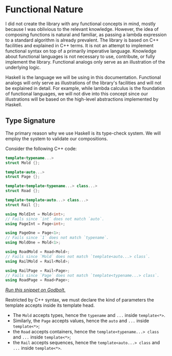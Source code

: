 <!-- Copyright 2024 Feng Mofan
SPDX-License-Identifier: Apache-2.0 -->

# Functional Nature

I did not create the library with any functional concepts in mind, mostly because I was oblivious to the relevant knowledge.
However, the idea of composing functions is natural and familiar, as passing a lambda expression to a standard algorithm is already prevalent.
The library is based on C++ facilities and explained in C++ terms.
It is not an attempt to implement functional syntax on top of a primarily imperative language.
Knowledge about functional languages is not necessary to use, contribute, or fully implement the library.
Functional analogs only serve as an illustration of the underlying logic.

Haskell is the language we will be using in this documentation.
Functional analogs will only serve as illustrations of the library's facilities and will not be explained in detail.
For example, while lambda calculus is the foundation of functional languages, we will not dive into this concept since our illustrations will be based on the high-level abstractions implemented by Haskell.

## Type Signature

The primary reason why we use Haskell is its type-check system. We will employ the system to validate our compositions.

Consider the following C++ code:

```C++
template<typename...>
struct Mold {};

template<auto...>
struct Page {};

template<template<typename...> class...>
struct Road {};

template<template<auto...> class...>
struct Rail {};

using MoldInt = Mold<int>;
// Fails since `int` does not match `auto`.
using PageInt = Page<int>;

using PageOne = Page<1>;
// Fails since `1` does not match `typename`.
using MoldOne = Mold<1>;

using RoadMold = Road<Mold>;
// Fails since `Mold` does not match `template<auto...> class`.
using RailMold = Rail<Mold>;

using RailPage = Rail<Page>;
// Fails since `Page` does not match `template<typename...> class`.
using RoadPage = Road<Page>;
```

[*Run this snippet on Godbolt.*](https://godbolt.org/#z:OYLghAFBqd5QCxAYwPYBMCmBRdBLAF1QCcAaPECAMzwBtMA7AQwFtMQByARg9KtQYEAysib0QXACx8BBAKoBnTAAUAHpwAMvAFYTStJg1DIApACYAQuYukl9ZATwDKjdAGFUtAK4sGIMwCcpK4AMngMmAByPgBGmMT%2BAOykAA6oCoRODB7evv5BaRmOAmER0SxxCWbJdpgOWUIETMQEOT5%2BgbaY9sUMjc0EpVGx8Um2TS1teZ0KE4PhwxWj1QCUtqhexMjsHASYLCkGeyYAzG4EAJ4pjKyYAHQPp9gmGgCCs8ReDgDUALKe6G%2BJkSVkSABFTlY3i9XnsDkdMKc3EwvEQHncnjCPl8CN9lExgJggSDgRCTlDXjC4YcmMcztSEUjLtdmGx0U9vsgDAoFOyTs83tifgAlVBMQHA0FkilU/Y0unnOWMs4otGPfmc7m89UC94ET4iph0YlSyEwmFeDJGP4AgCSgiBJzBNto6CR4QImPJMIA9D7vgAxI20BTfK3bIEANg0HpM0e%2B6FQmFDDFQuJYtOQCCjGlVqDjGgxb0t4WAeIJmHtuNOzvxhPdgi9MuLVrLdcwAHkIo7axWkVwm77/UG6KHw0SCwP44nk99U%2BnM9mC8ybmwC0XXiXrf9XV2J06XW6zgP%2BWboS3S99ReKdxKD9ej25b4O3n7A8Gx%2BEIwXn9Okym02%2BDMCCzHMGVpREVVRVA%2BWwTUmB5dcLVbK9g1vHtULoJFn1Pb1z03FDhWDdsMKIrCznbF9XjfEcQzDL8J2jSi/1necgMXMClQgpkrlXe4dXgxDow3LcywfEiayvMVH0o3CLA4NZaE4ABWXg/A4LRSFQTg3Gsawww2LYJzME4eFIAhNAUtYAGsQGUwszECAAODQAmUpzIxOSRqkkSN9E4SReBYCQNA0Uh1M07SOF4BQQDCiyNIU0g4FgGBEBADYCBSVFyEoNADjoeJIluThVA8gBaSNJG%2BYBkGQb4pDuMxeEwfAiGIPB0D0fhBBEMR2CkGRBEUFR1ES0hdC4UgAHdiCYFJOB4RSVLUyytM4DtUWy3FUCob4ysjSrqtq%2BrGrMb4IA8Ar6GIIETK4FZeASrQ1ggJB8pSQqyAoCAPq%2BkBgCkMw%2BDoPZiFiiAYjWmJwmaC5Ft4GHmGIC4OxibQ6gSsz8rYQQu1oeHxqwGIvGAZFaBDBHSCwDMjHEIm8GITG8AAN2TNbMFUOpUR2MyPW6NbaDwGI5pRjwsDW/U8GC7heDZ4gYnSTAwX2QxgCFoxLLWKgDGABQADU8EwaaOxZKmeuEURxEGi2RrUNbJv0NWUD0yx9GF2LIDWVAUl6WKOHK2YjzBUxLGsMxIvljqsE9iA1lqepnAgVwpj8KbQgWcpKj0QpMgEVOc/SPOGCGLPRimhPen6SZPHaPRK4aOZS5GBIK7mAu24GZullb%2BPDO2CRlo4VTwrWqL9oqqqarqhrJCai7cEIEg7tMx7zK1tYEEwcVRjj0hbMkE47gCE5EkkDRvN80LlMjIIlI4QLSGC0y7kjLhIycgInPf5TJC4ZST5%2BQirwKKMU4rr0Sq9NKb0MpbRyj9P6N1ipsE4M0FgLNEjlSYPBa0XAAh3C4HcTSrUl7R26rIPq1tpC2yUPbcauhgazXmgjIeI9gHrQ4JtLKqJvi7W%2BGgjBWCcFljwQQohF0rqfRuivMwa9npJRgYg%2BIuVfqoGuqMARmCuRqzwVwMKNBaBgwhlDcaSM4ZUzMSjNGGMHBUxxowAg%2BNCaaWJqTcmlNZbU1VnTHYLjGbMzZv7YhXNkA8ypvze%2BmkhYizhuLXxT0OoyzMvLRWSgVa03VqWLWfBdYGyNibM2niLaUIGtQ2QdsxqaQYU7TWocrBu2ibHb2vssj%2B0DgQYOdTw6R3iNHdmXsug9CyC4Bg7ha55HTqM7u2cpq516B3VIRdejTPLoM5mAhq6tHGWnNZic%2BhN0zi3eu7dtnHK7ocnug91ibAHg9fyw9VrjXHpooR2jcH4MIRoBebVl7mFXk9DepAt47wSHve%2Bj9n74IvokABiREheTML5P%2Bo8nmcDAfFbJKV0qZW2iopRxBkE7DQVPFgCgWb1RZqIhEswWo/LIVNYpVtSlDXkLQypOgQAnBmnNBastWGPMihtOBO09rEuqqS8l3xKX4OpbiS6aipHxBXicORmL3oKq%2BnijVN0QDkpSCkAA%2BtKg1sqDVipBoY%2BIxjoawxRhY21qN0aYzsWo3GjiGAEzWq4smYgPFmRpmremfimb1ECRzEJYTPERMFsLUWFw4mS0SVTFJSt0mBqyZAnJBI8nG1Nowc2FCmUSDKcNNlDtOU1OMK7GwjT4DNL9pwH0QcXZh0sBHEBUdOr9L3g3JOKdTmTPQCs1uiyihZAWXMrIw767dHWfsgYCze3zpaNOzuNdcg7NmOcsoRy7kKH7gNflKLBUcH4cQFgJKyUUqpRBWY3zSErwegCyBm9t5YFBUPCF%2BQ7gnBOMpeyf9Qq/sSB/Y9IC0W2HAfIlYNkQCSHwXCjQeCL5cBOJGZSiQzC/3uScAV4HooQJekPZqYGOHPqI6QeWGRnCSCAA)

Restricted by C++ syntax,  we must declare the kind of parameters the template accepts inside its template head.

- The `Mold` accepts types, hence the `typename` and `...` inside `template<*>`.
- Similarly, the `Page` accepts values, hence the `auto` and `...` inside `template<*>`;
- the `Road` accepts containers, hence the `template<typename...> class` and `...` inside `template<*>`;
- the `Rail` accepts sequences, hence the `template<auto...> class` and `...` inside `template<*>`.